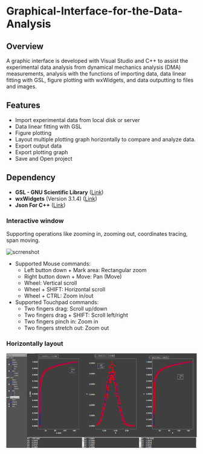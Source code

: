 # Graphical-Interface-for-the-Data-Analysis

## Overview

A graphic interface is developed with Visual Studio and C++ to assist the experimental data analysis from dynamical mechanics analysis (DMA) measurements, analysis with the functions of importing data, data linear fitting with GSL, figure plotting with wxWidgets, and data outputting to files and images.

## Features
- Import experimental data from local disk or server
- Data linear fitting with GSL
- Figure plotting
- Layout multiple plotting graph horizontally to compare and analyze data.
- Export output data
- Export plotting graph
- Save and Open project

## Dependency    
- **GSL - GNU Scientific Library** ([Link](https://www.gnu.org/software/gsl/))
- **wxWidgets** (Version 3.1.4) ([Link](https://www.wxwidgets.org/))
- **Json For C++** ([Link](https://github.com/nlohmann/json/))

### Interactive window 
Supporting operations like zooming in, zooming out, coordinates tracing, span moving.

![scrrenshot](plot.gif)  

- Supported Mouse commands:
  - Left button down + Mark area: Rectangular zoom
  - Right button down + Move: Pan (Move)
  - Wheel: Vertical scroll
  - Wheel + SHIFT: Horizontal scroll
  - Wheel + CTRL: Zoom in/out
- Supported Touchpad commands:
  - Two fingers drag: Scroll up/down
  - Two fingers drag + SHIFT: Scroll left/right
  - Two fingers pinch in: Zoom in
  - Two fingers stretch out: Zoom out
  
### Horizontally layout
![horizontal 3](Layout3.png)
